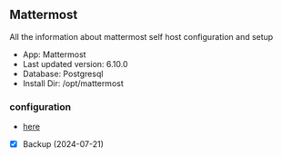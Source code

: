 ## Mattermost 

All the information about mattermost self host configuration and setup 

- App: Mattermost 
- Last updated version: 6.10.0
- Database: Postgresql 
- Install Dir: /opt/mattermost 

### configuration 
- [here](./config.json)

- [x] Backup (2024-07-21)
